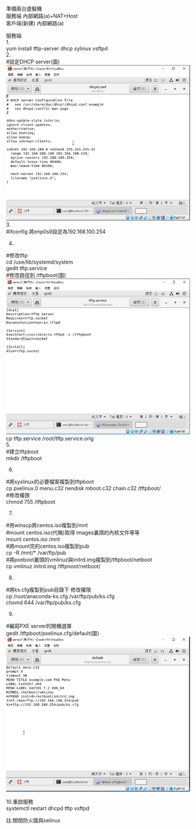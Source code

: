 準備兩台虛擬機  
服務端        內部網路(a)+NAT+Host  
客戶端(新建)  內部網路(a)  

服務端   
1.  
yum install tftp-server dhcp sylinux vsftpd  
2.  
#設定DHCP server(圖)  
![image](https://github.com/sleepy9487/linux1/blob/master/linux%20images/pxe-dhcp.JPG)  
3.  
#ifconfig 將enp0s9設定為192.168.100.254  

4.  
#修改tftp  
cd /use/lib/systemd/system  
gedit tftp.service  
#修改路徑到 /tftpboot(圖)  
![image](https://github.com/sleepy9487/linux1/blob/master/linux%20images/pxe%20tftpserver.JPG)  
cp tftp.service /root/tftp.service.orig  
5.  
#建立tftpboot  
mkdir /tftpboot  

6.  
#將syslinux的必要檔案複製到tftpboot  
cp pxelinux.0 menu.c32 nendisk mboot.c32 chain.c32 /tftpboot/  
#修改權限  
chmod 755 /tftpboot  
  
7.
#用winscp將centos.iso複製到/mnt  
#mount centos.iso(代稱)取得 images裏頭的內核文件等等  
mount centos.iso /mnt  
#將mount完的centos.iso複製到pub  
cp -R /mnt/* /var/ftp/pub  
#將pxeboot裏頭的vmlinuz與initrd.img複製到/tftpboot/netboot  
cp vmlinuz initrd.img /tftpnoot/netboot/  

8.  
#將ks.cfg複製到pub目錄下 修改權限  
cp /root/anaconda-ks.cfg /var/ftp/pub/ks.cfg  
chomd 644 /var/ftp/pub/ks.cfg  

9.  
#編寫PXE server的開機選單  
gedit /tftpboot/pxelinux.cfg/default(圖)  
![image](https://github.com/sleepy9487/linux1/blob/master/linux%20images/pxe-%E9%96%8B%E6%A9%9F.JPG)

10.重啟服務  
systemctl restart dhcpd tftp vsftpd  

註:關閉防火牆與selinux  
